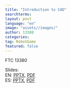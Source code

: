 ```yaml
---
title: "Introduction to CAD"
searchterms:
layout: post
language: "en"
image: "assets//images/"
author: 13380
categories:
tag: RobotGame
featured: false
---
```

FTC 13380<br>

Slides:<br>
EN: <a href="/translations/en-us/Robot/IntroToCAD.pptx">PPTX</a>,
 <a href="/translations/en-us/Robot/IntroToCAD.pdf">PDF</a> <br>
 ES: <a href="/translations/es/Robot/IntroToCADES.pptx">PPTX</a>,
  <a href="/translations/es/Robot/IntroToCADES.pdf">PDF</a>
